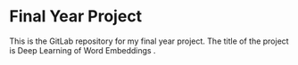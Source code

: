 # Final Year Project

This is the GitLab repository for my final year project. The title of the project is Deep Learning of Word Embeddings .